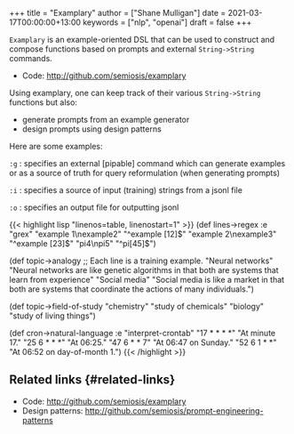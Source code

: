 +++
title = "Examplary"
author = ["Shane Mulligan"]
date = 2021-03-17T00:00:00+13:00
keywords = ["nlp", "openai"]
draft = false
+++

`Examplary` is an example-oriented DSL that can be used to construct and
compose functions based on prompts and external `String->String` commands.

-   Code: <http://github.com/semiosis/examplary>

Using examplary, one can keep track of their various `String->String` functions
but also:

-   generate prompts from an example generator
-   design prompts using design patterns

Here are some examples:

`:g`
: specifies an external [pipable] command which can generate examples or as a source of truth for query reformulation (when generating prompts)

`:i`
: specifies a source of input (training) strings from a jsonl file

`:o`
: specifies an output file for outputting jsonl

<!--listend-->

{{< highlight lisp "linenos=table, linenostart=1" >}}
(def lines->regex
  :e "grex"
  "example 1\nexample2" "^example [12]$"
  "example 2\nexample3" "^example [23]$"
  "pi4\npi5" "^pi[45]$")

(def topic->analogy
  ;; Each line is a training example.
  "Neural networks" "Neural networks are like genetic algorithms in that both are systems that learn from experience"
  "Social media" "Social media is like a market in that both are systems that coordinate the actions of many individuals.")

(def topic->field-of-study
  "chemistry" "study of chemicals"
  "biology" "study of living things")

(def cron->natural-language
  :e "interpret-crontab"
  "17 *	* * *" "At minute 17."
  "25 6	* * *" "At 06:25."
  "47 6	* * 7" "At 06:47 on Sunday."
  "52 6	1 * *" "At 06:52 on day-of-month 1.")
{{< /highlight >}}


## Related links {#related-links}

-   Code: <http://github.com/semiosis/examplary>
-   Design patterns: <http://github.com/semiosis/prompt-engineering-patterns>